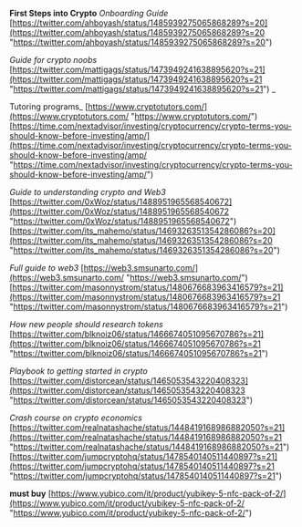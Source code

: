 **First Steps into Crypto** _Onboarding Guide_ [https://twitter.com/ahboyash/status/1485939275065868289?s=20](https://twitter.com/ahboyash/status/1485939275065868289?s=20 "https://twitter.com/ahboyash/status/1485939275065868289?s=20") 

_Guide for crypto noobs_ [https://twitter.com/mattigags/status/1473949241638895620?s=21](https://twitter.com/mattigags/status/1473949241638895620?s=21 "https://twitter.com/mattigags/status/1473949241638895620?s=21") _

Tutoring programs_ [https://www.cryptotutors.com/](https://www.cryptotutors.com/ "https://www.cryptotutors.com/") [https://time.com/nextadvisor/investing/cryptocurrency/crypto-terms-you-should-know-before-investing/amp/](https://time.com/nextadvisor/investing/cryptocurrency/crypto-terms-you-should-know-before-investing/amp/ "https://time.com/nextadvisor/investing/cryptocurrency/crypto-terms-you-should-know-before-investing/amp/") 

_Guide to understanding crypto and Web3_ [https://twitter.com/0xWoz/status/1488951965568540672](https://twitter.com/0xWoz/status/1488951965568540672 "https://twitter.com/0xWoz/status/1488951965568540672") [https://twitter.com/its_mahemo/status/1469326351354286086?s=20](https://twitter.com/its_mahemo/status/1469326351354286086?s=20 "https://twitter.com/its_mahemo/status/1469326351354286086?s=20") 

_Full guide to web3_ [https://web3.smsunarto.com/](https://web3.smsunarto.com/ "https://web3.smsunarto.com/") [https://twitter.com/masonnystrom/status/1480676683963416579?s=21](https://twitter.com/masonnystrom/status/1480676683963416579?s=21 "https://twitter.com/masonnystrom/status/1480676683963416579?s=21") 

_How new people should research tokens_ [https://twitter.com/blknoiz06/status/1466674051095670786?s=21](https://twitter.com/blknoiz06/status/1466674051095670786?s=21 "https://twitter.com/blknoiz06/status/1466674051095670786?s=21") 

_Playbook to getting started in crypto_ [https://twitter.com/distorcean/status/1465053543220408323](https://twitter.com/distorcean/status/1465053543220408323 "https://twitter.com/distorcean/status/1465053543220408323") 

_Crash course on crypto economics_ [https://twitter.com/realnatashache/status/1448419168986882050?s=21](https://twitter.com/realnatashache/status/1448419168986882050?s=21 "https://twitter.com/realnatashache/status/1448419168986882050?s=21") [https://twitter.com/jumpcryptohq/status/1478540140511440897?s=21](https://twitter.com/jumpcryptohq/status/1478540140511440897?s=21 "https://twitter.com/jumpcryptohq/status/1478540140511440897?s=21") 

**must buy** [https://www.yubico.com/it/product/yubikey-5-nfc-pack-of-2/](https://www.yubico.com/it/product/yubikey-5-nfc-pack-of-2/ "https://www.yubico.com/it/product/yubikey-5-nfc-pack-of-2/")

